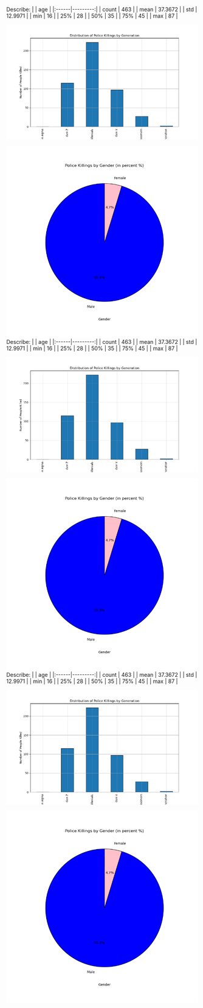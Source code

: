 Describe:
|       |      age |
|:------|---------:|
| count | 463      |
| mean  |  37.3672 |
| std   |  12.9971 |
| min   |  16      |
| 25%   |  28      |
| 50%   |  35      |
| 75%   |  45      |
| max   |  87      |

![age_image_fail_load](killings_per_age.png)


![race_gender_image_fail_load](killings_by_gender.png)
Describe:
|       |      age |
|:------|---------:|
| count | 463      |
| mean  |  37.3672 |
| std   |  12.9971 |
| min   |  16      |
| 25%   |  28      |
| 50%   |  35      |
| 75%   |  45      |
| max   |  87      |

![age_image_fail_load](killings_per_age.png)


![race_gender_image_fail_load](killings_by_gender.png)
Describe:
|       |      age |
|:------|---------:|
| count | 463      |
| mean  |  37.3672 |
| std   |  12.9971 |
| min   |  16      |
| 25%   |  28      |
| 50%   |  35      |
| 75%   |  45      |
| max   |  87      |

![age_image_fail_load](killings_per_age.png)


![race_gender_image_fail_load](killings_by_gender.png)
